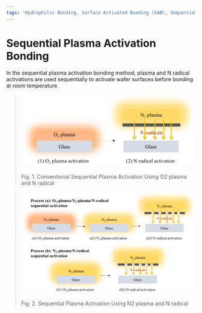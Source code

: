 ```yaml
---
tags: 'Hydrophilic Bonding, Surface Activated Bonding (SAB), Sequential Plasma Activation Bonding, Sub-200 °C'
---
```

# Sequential Plasma Activation Bonding
In the sequential plasma activation bonding method, plasma and N radical activations are used sequentially to activate wafer surfaces before bonding at room temperature.

>![](/img/sequential-plasma-activation-o2.png)
>
>Fig. 1. Conventional Sequential Plasma Activation Using O2 plasma and N radical

>![](/img/sequential-plasma-activation.png)
>
>Fig. 2. Sequential Plasma Activation Using N2 plasma and N radical

